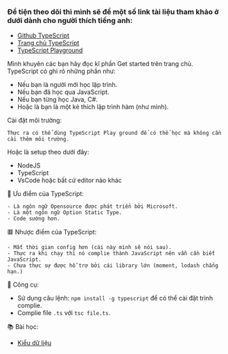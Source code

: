 ### Để tiện theo dõi thì mình sẽ để một số link tài liệu tham khảo ở dưới dành cho người thích tiếng anh:
- [Github TypeScript](https://github.com/microsoft/TypeScript)
- [Trang chủ TypeScript](https://www.typescriptlang.org/)
- [TypeScript Playground](https://www.typescriptlang.org/play)

Mình khuyên các bạn hãy đọc kĩ phần Get started trên trang chủ. TypeScript có ghi rõ những phần như: 
- Nếu bạn là người mới học lập trình.
- Nếu bạn đã học qua JavaScript.
- Nếu bạn từng học Java, C#.
- Hoặc là bạn là một kẻ thích lập trình hàm (như mình).


Cài đặt môi trường:
```
Thực ra có thể dùng TypeScript Play ground để có thể học mà không cần cài thêm môi trường.
```
Hoặc là setup theo dưới đây:
- NodeJS
- TypeScript
- VsCode hoặc bất cứ editor nào khác

🚀 Ưu điểm của TypeScript:  
```
- Là ngôn ngữ Opensource được phát triển bởi Microsoft.
- Là một ngôn ngữ Option Static Type.
- Code sướng hơn.
```
🟥 Nhược điểm của TypeScript: 
```
- Mất thời gian config hơn (cái này mình sẽ nói sau).
- Thực ra khi chạy thì nó complie thành JavaScript nên vẫn cần biết JavaScript.
- Chưa thực sự được hỗ trợ bởi cái library lớn (moment, lodash chẳng hạn.)
```

🔧 Công cụ:
- Sử dụng câu lệnh: ``` npm install -g typescript ``` để có thể cài đặt trình complie.
- Complie file ```.ts``` với ```tsc file.ts```.

📚 Bài học:
- [Kiểu dữ liệu](/)
